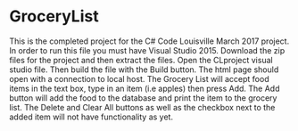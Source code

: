 # GroceryList

This is the completed project for the C# Code Louisville March 2017 project.   In order to run this file you must have Visual Studio 2015. 
Download the zip files for the project and then extract the files.  Open the CLproject visual studio file.  Then build the file with the Build button.  The html page should open with a connection to local host.  The Grocery List will accept food items in the text box, type in an item (i.e apples) then press Add. The Add button will add the food to the database and print the item to the grocery list.  The Delete and Clear All buttons as well as the checkbox next to the added item will not have functionality as yet. 
